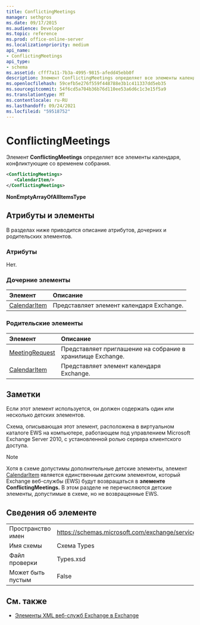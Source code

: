 ```yaml
---
title: ConflictingMeetings
manager: sethgros
ms.date: 09/17/2015
ms.audience: Developer
ms.topic: reference
ms.prod: office-online-server
ms.localizationpriority: medium
api_name:
- ConflictingMeetings
api_type:
- schema
ms.assetid: cfff7a11-7b3a-4995-9815-afedd45ebb0f
description: Элемент ConflictingMeetings определяет все элементы календаря, конфликтующие со временем собрания.
ms.openlocfilehash: 59cefb5e276f559f448788e3b1c411337dd5eb35
ms.sourcegitcommit: 54f6cd5a704b36b76d110ee53a6d6c1c3e15f5a9
ms.translationtype: MT
ms.contentlocale: ru-RU
ms.lasthandoff: 09/24/2021
ms.locfileid: "59518752"
---
```

# <a name="conflictingmeetings"></a>ConflictingMeetings

Элемент **ConflictingMeetings** определяет все элементы календаря, конфликтующие со временем собрания. 
  
```xml
<ConflictingMeetings>
   <CalendarItem/>
</ConflictingMeetings>
```

 **NonEmptyArrayOfAllItemsType**
## <a name="attributes-and-elements"></a>Атрибуты и элементы

В разделах ниже приводится описание атрибутов, дочерних и родительских элементов.
  
### <a name="attributes"></a>Атрибуты

Нет.
  
### <a name="child-elements"></a>Дочерние элементы

|**Элемент**|**Описание**|
|:-----|:-----|
|[CalendarItem](calendaritem.md) <br/> |Представляет элемент календаря Exchange.  <br/> |
   
### <a name="parent-elements"></a>Родительские элементы

|**Элемент**|**Описание**|
|:-----|:-----|
|[MeetingRequest](meetingrequest.md) <br/> |Представляет приглашение на собрание в хранилище Exchange.  <br/> |
|[CalendarItem](calendaritem.md) <br/> |Представляет элемент календаря Exchange.  <br/> |
   
## <a name="remarks"></a>Заметки

Если этот элемент используется, он должен содержать один или несколько детских элементов.
  
Схема, описывающая этот элемент, расположена в виртуальном каталоге EWS на компьютере, работающем под управлением Microsoft Exchange Server 2010, с установленной ролью сервера клиентского доступа.
  
> [!NOTE]
> Хотя в схеме допустимы дополнительные детские элементы, элемент [CalendarItem](calendaritem.md) является единственным детским элементом, который Exchange веб-службы (EWS) будут возвращаться в **элементе ConflictingMeetings.** В этом разделе не перечисляются детские элементы, допустимые в схеме, но не возвращенные EWS. 
  
## <a name="element-information"></a>Сведения об элементе

|||
|:-----|:-----|
|Пространство имен  <br/> |https://schemas.microsoft.com/exchange/services/2006/types  <br/> |
|Имя схемы  <br/> |Схема Types  <br/> |
|Файл проверки  <br/> |Types.xsd  <br/> |
|Может быть пустым  <br/> |False  <br/> |
   
## <a name="see-also"></a>См. также



- [Элементы XML веб-служб Exchange в Exchange](ews-xml-elements-in-exchange.md)


